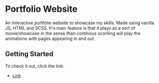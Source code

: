# Portfolio Website

An interactive portfolio website to showcase my skills. Made using vanilla JS, HTML and SCSS. It's main feature is that it plays as a sort of movie/showcase in the sense than continous scorlling will play the animations with pages appearing in and out. 

## Getting Started

To check it out, click the link:
* [Link](datodaria.co.uk)
